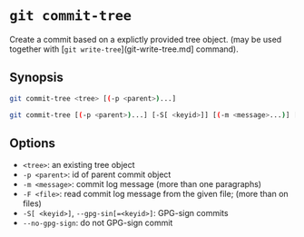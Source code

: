 # `git commit-tree`

Create a commit based on a explictly provided tree object. (may be used together with [`git write-tree`](git-write-tree.md] command).

## Synopsis

```bash
git commit-tree <tree> [(-p <parent>)...]

git commit-tree [(-p <parent>)...] [-S[ <keyid>]] [(-m <message>...)] [(-F <file>)...] <tree>
```

## Options

- `<tree>`: an existing tree object
- `-p <parent>`: id of parent commit object
- `-m <message>`: commit log message (more than one paragraphs)
- `-F <file>`: read commit log message from the given file; (more than on files)
- `-S[ <keyid>]`, `--gpg-sin[=<keyid>]`: GPG-sign commits
- `--no-gpg-sign`: do not GPG-sign commit
